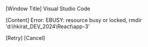[Window Title]
Visual Studio Code

[Content]
Error: EBUSY: resource busy or locked, rmdir 'd:\hkirat_DEV_2024\React\app-3'

[Retry] [Cancel]